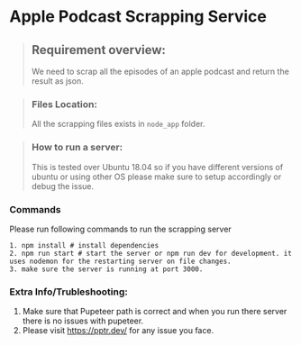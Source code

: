 # Apple Podcast Scrapping Service

> ## Requirement overview:
>
> We need to scrap all the episodes of an apple podcast and return the result as json.

>### Files Location:
>
>All the scrapping files exists in `node_app` folder.



>### How to run a server:
> This is tested over Ubuntu 18.04 so if you have different versions of ubuntu or using other OS please make sure to setup accordingly or debug the issue.
>

### Commands

Please run following commands to run the scrapping server

```
1. npm install # install dependencies
2. npm run start # start the server or npm run dev for development. it uses nodemon for the restarting server on file changes.
3. make sure the server is running at port 3000.
```

### Extra Info/Trubleshooting:

1. Make sure that Pupeteer path is correct and when you run there server there is no issues with pupeteer.
2. Please visit https://pptr.dev/ for any issue you face.


